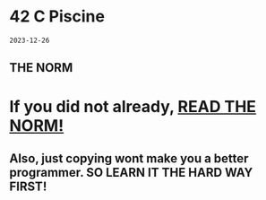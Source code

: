 # 42 C Piscine

`2023-12-26`


## THE NORM

<h1>
If you did not already, <a href="https://meta.intra.42.fr/articles/the-norm-v4" target="_blank" >READ THE NORM!</a>
</h1>

<h2> Also, just copying wont make you a better programmer. <b>SO LEARN IT THE HARD WAY FIRST!</b></h2>